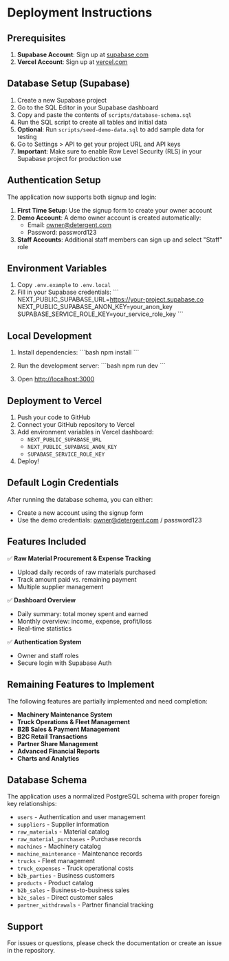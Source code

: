 # Deployment Instructions

## Prerequisites

1. **Supabase Account**: Sign up at [supabase.com](https://supabase.com)
2. **Vercel Account**: Sign up at [vercel.com](https://vercel.com)

## Database Setup (Supabase)

1. Create a new Supabase project
2. Go to the SQL Editor in your Supabase dashboard
3. Copy and paste the contents of `scripts/database-schema.sql`
4. Run the SQL script to create all tables and initial data
5. **Optional**: Run `scripts/seed-demo-data.sql` to add sample data for testing
6. Go to Settings > API to get your project URL and API keys
7. **Important**: Make sure to enable Row Level Security (RLS) in your Supabase project for production use

## Authentication Setup

The application now supports both signup and login:

1. **First Time Setup**: Use the signup form to create your owner account
2. **Demo Account**: A demo owner account is created automatically:
   - Email: owner@detergent.com
   - Password: password123
3. **Staff Accounts**: Additional staff members can sign up and select "Staff" role

## Environment Variables

1. Copy `.env.example` to `.env.local`
2. Fill in your Supabase credentials:
   \`\`\`
   NEXT_PUBLIC_SUPABASE_URL=https://your-project.supabase.co
   NEXT_PUBLIC_SUPABASE_ANON_KEY=your_anon_key
   SUPABASE_SERVICE_ROLE_KEY=your_service_role_key
   \`\`\`

## Local Development

1. Install dependencies:
   \`\`\`bash
   npm install
   \`\`\`

2. Run the development server:
   \`\`\`bash
   npm run dev
   \`\`\`

3. Open [http://localhost:3000](http://localhost:3000)

## Deployment to Vercel

1. Push your code to GitHub
2. Connect your GitHub repository to Vercel
3. Add environment variables in Vercel dashboard:
   - `NEXT_PUBLIC_SUPABASE_URL`
   - `NEXT_PUBLIC_SUPABASE_ANON_KEY`
   - `SUPABASE_SERVICE_ROLE_KEY`
4. Deploy!

## Default Login Credentials

After running the database schema, you can either:
- Create a new account using the signup form
- Use the demo credentials: owner@detergent.com / password123

## Features Included

✅ **Raw Material Procurement & Expense Tracking**
- Upload daily records of raw materials purchased
- Track amount paid vs. remaining payment
- Multiple supplier management

✅ **Dashboard Overview**
- Daily summary: total money spent and earned
- Monthly overview: income, expense, profit/loss
- Real-time statistics

✅ **Authentication System**
- Owner and staff roles
- Secure login with Supabase Auth

## Remaining Features to Implement

The following features are partially implemented and need completion:

- **Machinery Maintenance System**
- **Truck Operations & Fleet Management**
- **B2B Sales & Payment Management**
- **B2C Retail Transactions**
- **Partner Share Management**
- **Advanced Financial Reports**
- **Charts and Analytics**

## Database Schema

The application uses a normalized PostgreSQL schema with proper foreign key relationships:

- `users` - Authentication and user management
- `suppliers` - Supplier information
- `raw_materials` - Material catalog
- `raw_material_purchases` - Purchase records
- `machines` - Machinery catalog
- `machine_maintenance` - Maintenance records
- `trucks` - Fleet management
- `truck_expenses` - Truck operational costs
- `b2b_parties` - Business customers
- `products` - Product catalog
- `b2b_sales` - Business-to-business sales
- `b2c_sales` - Direct customer sales
- `partner_withdrawals` - Partner financial tracking

## Support

For issues or questions, please check the documentation or create an issue in the repository.
